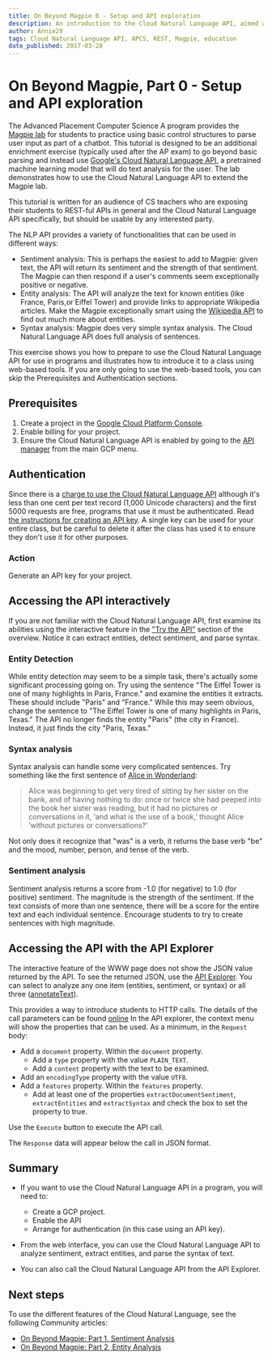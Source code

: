 ```yaml
---
title: On Beyond Magpie 0 - Setup and API exploration
description: An introduction to the Cloud Natural Language API, aimed at Advanced Placement Computer Science classes who have worked on the Magpie lab, but suitable for most people starting with the Cloud Natural Language API. Demonstrates how to access the Cloud Natural Language API interatively and create credentials for use with later tutorials in this sequence.
author: Annie29
tags: Cloud Natural Language API, APCS, REST, Magpie, education
date_published: 2017-03-28
---
```


# On Beyond Magpie, Part 0 - Setup and API exploration

The Advanced Placement Computer Science A program provides
the [Magpie lab](http://media.collegeboard.com/digitalServices/pdf/ap/ap-compscia-magpie-lab-student-guide.pdf) for students to practice using basic control structures to parse user input as part of a chatbot. This tutorial is designed to be an additional enrichment exercise (typically used after the AP exam) to go beyond  basic parsing and instead use [Google's Cloud Natural Language API][nlp], a pretrained machine learning model that will do text analysis for the user. The lab demonstrates how to use the Cloud Natural Language API to extend the Magpie lab.

This tutorial is written for an audience of CS teachers who are exposing their students to REST-ful APIs in general and the Cloud Natural Language API specifically, but should be usable by any interested party.

The NLP API provides a variety of functionalities that can be used in different ways:

* Sentiment analysis:  This is perhaps the easiest to add to Magpie: given text, the API will return its sentiment and the strength of that sentiment. The Magpie can then respond if a user's comments seem exceptionally positive or negative.
* Entity analysis: The API will analyze the text for known entities (like France, Paris,or Eiffel Tower) and provide links to appropriate Wikipedia articles. Make the Magpie exceptionally smart using the [Wikipedia API](https://www.mediawiki.org/wiki/API:Main_page) to find out much more about entities.
* Syntax analysis: Magpie does very simple syntax analysis. The Cloud Natural Language API does full analysis of sentences.

This exercise shows you how to prepare to use the Cloud Natural Language API for use in programs and illustrates how to introduce it to a class using web-based tools. If you are only going to use the web-based tools, you can skip the Prerequisites and Authentication sections.


## Prerequisites

1. Create a project in the [Google Cloud Platform Console][console].
1. Enable billing for your project.
1. Ensure the Cloud Natural Language API is enabled by going to the [API manager][manager] from
the main GCP menu.

## Authentication

Since there is a [charge to use the Cloud Natural Language API][pricing] although it's less
than one cent per text record (1,000 Unicode characters) and the first 5000 requests are free, programs that use
it must be authenticated. Read [the instructions for creating an API key][auth]. A single key can be used for your entire class, but be careful to delete it after the class has used it to ensure they don't use it for other purposes.


### Action

Generate an API key for your project.

## Accessing the API interactively

If you are not familiar with the Cloud Natural Language API, first examine its abilities using the interactive feature in the ["Try the API"][nlp] section of the overview. Notice it can extract entities, detect sentiment, and parse syntax.

### Entity Detection

While entity detection may seem to be a simple task, there's actually some significant processing going on. Try using the sentence "The Eiffel Tower is one of many highlights in Paris, France." and examine the entities it extracts. These should include "Paris" and "France." While this may seem obvious, change the sentence to "The Eiffel Tower is one of many highlights in Paris, Texas." The API no longer finds the entity "Paris" (the city in France). Instead, it just finds the city "Paris, Texas."

### Syntax analysis
Syntax analysis can handle some very complicated sentences. Try something like the first sentence of [Alice in Wonderland][alice]:
>Alice was beginning to get very tired of sitting by her sister on the bank, and of having nothing to do: once or twice she had peeped into the book her sister was reading, but it had no pictures or conversations in it, ‘and what is the use of a book,’ thought Alice ‘without pictures or conversations?’

Not only does it recognize that "was" is a verb, it returns the base verb "be" and the mood, number, person, and tense of the verb.

### Sentiment analysis
Sentiment analysis returns a score from -1.0 (for negative) to 1.0 (for positive) sentiment. The magnitude is the strength of the sentiment. If the text consists of more than one sentence, there will be a score for the entire text and each individual sentence. Encourage students to try to create sentences with high magnitude.

## Accessing the API with the API Explorer

The interactive feature of the WWW page does not show the JSON value returned by the API. To see the returned JSON, use the [API Explorer][explorer]. You can select to analyze any one item (entities, sentiment, or syntax) or all three ([annotateText][annotate]).

This provides a way to introduce students to HTTP calls. The details of the call parameters can be found [online][annotateapi]
In the API explorer, the context menu will show the properties that can be used. As a minimum, in the `Request` body:

* Add a `document` property. Within the `document` property.
  * Add a `type` property with the value  `PLAIN_TEXT`.
  * Add a `content` property with the text to be examined.
* Add an `encodingType` property with the value `UTF8`.
* Add a `features` property. Within the `features` property.
  * Add at least one of the properties `extractDocumentSentiment`, `extractEntities` and `extractSyntax` and check the box to set the property to true.

Use the `Execute` button to execute the API call.

The `Response` data will appear below the call in JSON format.

## Summary

* If you want to use the Cloud Natural Language API in a program, you will need to:

  * Create a GCP project.
  * Enable the API
  * Arrange for authentication (in this case using an API key).

* From the web interface, you can use the Cloud Natural Language API to analyze sentiment, extract entities, and parse the syntax of text.
* You can also call the Cloud Natural Language API from the API Explorer.

## Next steps
To use the different features of the Cloud Natural Language, see the following Community articles:
* [On Beyond Magpie: Part 1, Sentiment Analysis][magpie1]
* [On Beyond Magpie: Part 2, Entity Analysis][magpie2]





[alice]:https://www.gutenberg.org/files/11/11-h/11-h.htm
[annotate]:https://apis-explorer.appspot.com/apis-explorer/#search/natural/language/v1/language.documents.annotateText
[annotateapi]:https://cloud.google.com/natural-language/docs/reference/rest/v1beta1/documents/annotateText
[auth]:https://cloud.google.com/natural-language/docs/common/auth
[console]:https://console.cloud.google.com/
[explorer]:https://apis-explorer.appspot.com/apis-explorer/#search/natural/language/v1/
[magpie1]:https://cloud.google.com/community/tutorials/on-beyond-magpie1
[magpie2]:https://cloud.google.com/community/tutorials/on-beyond-magpie2
[manager]:https://console.cloud.google.com/apis/
[nlp]:https://cloud.google.com/natural-language/
[pricing]: https://cloud.google.com/natural-language/pricing


